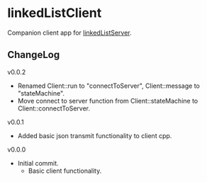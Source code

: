 # linkedListClient

Companion client app for [linkedListServer](https://github.com/JohnWSweeney/linkedListServer).

## ChangeLog
v0.0.2
- Renamed Client::run to "connectToServer", Client::message to "stateMachine".
- Move connect to server function from Client::stateMachine to Client::connectToServer.

v0.0.1
- Added basic json transmit functionality to client cpp.

v0.0.0
- Initial commit.
	- Basic client functionality.